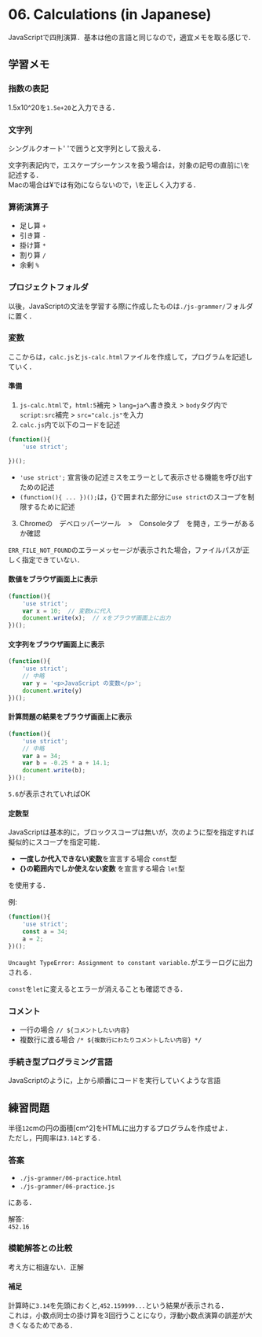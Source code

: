 # 06. Calculations (in Japanese)

JavaScriptで四則演算．基本は他の言語と同じなので，適宜メモを取る感じで．

## 学習メモ

### 指数の表記

1.5x10^20を`1.5e+20`と入力できる．

### 文字列

シングルクオート' 'で囲うと文字列として扱える．

文字列表記内で，エスケープシーケンスを扱う場合は，対象の記号の直前に\を記述する．<br>
Macの場合は¥では有効にならないので，\を正しく入力する．

### 算術演算子

- 足し算 `+`
- 引き算 `-`
- 掛け算 `*`
- 割り算 `/`
- 余剰 `%`

### プロジェクトフォルダ

以後，JavaScriptの文法を学習する際に作成したものは`./js-grammer/`フォルダに置く．

### 変数

ここからは，`calc.js`と`js-calc.html`ファイルを作成して，プログラムを記述していく．

#### 準備

1. `js-calc.html`で，`html:5`補完 > `lang=ja`へ書き換え > `body`タグ内で`script:src`補完 > `src="calc.js"`を入力
2. `calc.js`内で以下のコードを記述

```javascript:calc.js
(function(){
    'use strict';

})();
```

- `'use strict';` 宣言後の記述ミスをエラーとして表示させる機能を呼び出すための記述
- `(function(){ ... })();`は，{}で囲まれた部分に`use strict`のスコープを制限するために記述

3. Chromeの　デベロッパーツール　>　Consoleタブ　を開き，エラーがあるか確認

`ERR_FILE_NOT_FOUND`のエラーメッセージが表示された場合，ファイルパスが正しく指定できていない．

#### 数値をブラウザ画面上に表示

```javascript:calc.js
(function(){
    'use strict';
    var x = 10;  // 変数xに代入
    document.write(x);  // xをブラウザ画面上に出力
})();
```

#### 文字列をブラウザ画面上に表示

```javascript:calc.js
(function(){
    'use strict';
    // 中略
    var y = '<p>JavaScript の変数</p>';
    document.write(y)
})();
```

#### 計算問題の結果をブラウザ画面上に表示

```javascript:calc.js
(function(){
    'use strict';
    // 中略
    var a = 34;
    var b = -0.25 * a + 14.1;
    document.write(b);
})();
```

`5.6`が表示されていればOK

#### 定数型

JavaScriptは基本的に，ブロックスコープは無いが，次のように型を指定すれば擬似的にスコープを指定可能．

- **一度しか代入できない変数**を宣言する場合 `const`型
- **{}の範囲内でしか使えない変数** を宣言する場合 `let`型

を使用する．

例:<br>

```javascript:calc.js
(function(){
    'use strict';
    const a = 34;
    a = 2;
})();
```

`Uncaught TypeError: Assignment to constant variable.`がエラーログに出力される．

`const`を`let`に変えるとエラーが消えることも確認できる．

### コメント

- 一行の場合 `// ${コメントしたい内容}`
- 複数行に渡る場合 `/* ${複数行にわたりコメントしたい内容} */`

### 手続き型プログラミング言語

JavaScriptのように，上から順番にコードを実行していくような言語

## 練習問題

半径`12`cmの円の面積[cm^2]をHTMLに出力するプログラムを作成せよ．<br>
ただし，円周率は`3.14`とする．

### 答案

- `./js-grammer/06-practice.html`
- `./js-grammer/06-practice.js`

にある．

解答: <br>
`452.16`

### 模範解答との比較

考え方に相違ない．正解

#### 補足

計算時に`3.14`を先頭におくと,`452.159999...`という結果が表示される．<br>
これは，小数点同士の掛け算を3回行うことになり，浮動小数点演算の誤差が大きくなるためである．